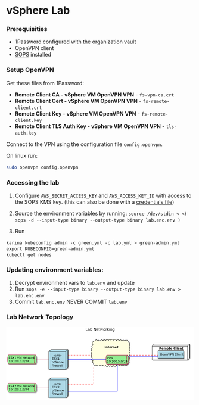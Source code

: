 # vSphere Lab

### Prerequisities

* 1Password configured with the organization vault
* OpenVPN client
* [SOPS](https://github.com/mozilla/sops) installed

### Setup OpenVPN

Get these files from 1Password:

* **Remote Client CA - vSphere VM OpenVPN VPN** - `fs-vpn-ca.crt`
* **Remote Client Cert - vSphere VM OpenVPN VPN** - `fs-remote-client.crt`
* **Remote Client Key - vSphere VM OpenVPN VPN** - `fs-remote-client.key`
* **Remote Client TLS Auth Key - vSphere VM OpenVPN VPN** - `tls-auth.key` 

Connect to the VPN using the configuration file `config.openvpn`. 

On linux run:

```bash
sudo openvpn config.openvpn
```

### Accessing the lab

1. Configure `AWS_SECRET_ACCESS_KEY` and `AWS_ACCESS_KEY_ID` with access to the SOPS KMS key.
(this can also be done with a [credentials file](https://docs.aws.amazon.com/sdk-for-php/v3/developer-guide/guide_credentials_profiles.html))

2. Source the environment variables by running: `source /dev/stdin < <( sops -d --input-type binary --output-type binary lab.enc.env )`

3. Run

```shell
karina kubeconfig admin -c green.yml -c lab.yml > green-admin.yml
export KUBECONFIG=green-admin.yml
kubectl get nodes
```

### Updating environment variables:

1. Decrypt environment vars to `lab.env` and update
2. Run `sops -e --input-type binary --output-type binary lab.env > lab.enc.env`
3. Commit `lab.enc.env` NEVER COMMIT `lab.env`

### Lab Network Topology

![Network topolgy](./networking.png)
